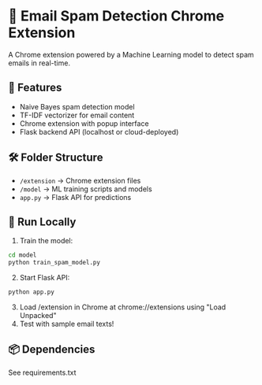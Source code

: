 # 📧 Email Spam Detection Chrome Extension

A Chrome extension powered by a Machine Learning model to detect spam emails in real-time.

## 🧠 Features
- Naive Bayes spam detection model
- TF-IDF vectorizer for email content
- Chrome extension with popup interface
- Flask backend API (localhost or cloud-deployed)

## 🛠 Folder Structure
- `/extension` → Chrome extension files
- `/model` → ML training scripts and models
- `app.py` → Flask API for predictions

## 🚀 Run Locally

1. Train the model:
```bash
cd model
python train_spam_model.py
```
2. Start Flask API:
```bash
python app.py
```
3. Load /extension in Chrome at chrome://extensions using "Load Unpacked"
4. Test with sample email texts!

## 📦 Dependencies
See requirements.txt
